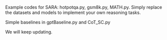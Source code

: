 Example codes for SARA: hotpotqa.py, gsm8k.py, MATH.py. Simply replace the datasets and models to implement your own reasoning tasks.

Simple baselines in gptBaseline.py and CoT_SC.py

We will keep updating.
